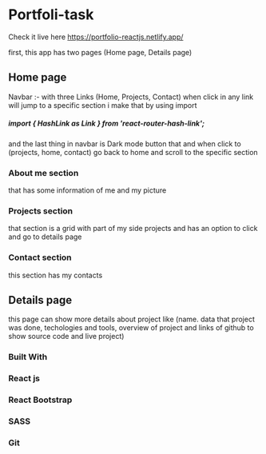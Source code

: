 

# Portfoli-task
Check it live here https://portfolio-reactjs.netlify.app/

first, this app has two pages (Home page, Details page)

## Home page 

Navbar :- with three Links (Home, Projects, Contact) 
when click in any link will jump to a specific section i make that by using import
##### import { HashLink as Link } from 'react-router-hash-link';
and the last thing in navbar is Dark mode button that and when click to (projects, home, contact) 
go back to home and scroll to the specific section

### About me section
that has some information of me and my picture 

### Projects section
that section is a grid with part of my side projects and has an option to click and go to details page

### Contact section
this section has my contacts 

## Details page 
this page can show more details about project like (name. data that project was done, techologies and tools, overview of project and links of github to show source code and live project)

### Built With
### React js
### React Bootstrap
### SASS
### Git

